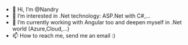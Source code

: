 - 👋 Hi, I’m @Nandry
- 👀 I’m interested in .Net technology: ASP.Net with C#,...
- 🌱 I’m currently working with Angular too and deepen myself in .Net world (Azure,Cloud,...)
- 📫 How to reach me, send me an email :) 

<!---
Nandry/Nandry is a ✨ special ✨ repository because its `README.md` (this file) appears on your GitHub profile.
You can click the Preview link to take a look at your changes.
--->
